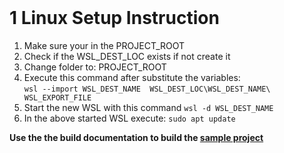 

<br>

# 1 Linux Setup Instruction



1. Make sure your in the PROJECT_ROOT
2. Check if the WSL_DEST_LOC exists if not create it
2. Change folder to: PROJECT_ROOT
2. Execute this command after substitute the variables:  
`wsl --import WSL_DEST_NAME  WSL_DEST_LOC\WSL_DEST_NAME\ WSL_EXPORT_FILE`
1. Start the new WSL with this command
`wsl -d WSL_DEST_NAME`
1. In the above started WSL execute: `sudo apt update`


**Use the the build documentation to build the [sample project](building_project)**